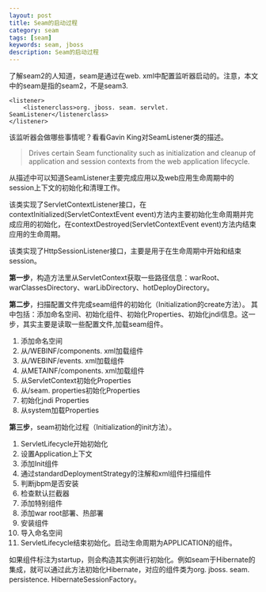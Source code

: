 ```yaml
---
layout: post
title: Seam的启动过程
category: seam
tags: [seam]
keywords: seam, jboss
description: Seam的启动过程
---
```


了解seam2的人知道，seam是通过在web. xml中配置监听器启动的。注意，本文中的seam是指的seam2，不是seam3. 

	<listener>
		<listenerclass>org. jboss. seam. servlet. SeamListener</listenerclass>
	</listener>

该监听器会做哪些事情呢？看看Gavin King对SeamListener类的描述。

<blockquote>Drives certain Seam functionality such as initialization and cleanup of application and session contexts from the web application lifecycle. </blockquote>

从描述中可以知道SeamListener主要完成应用以及web应用生命周期中的session上下文的初始化和清理工作。

该类实现了ServletContextListener接口，在contextInitialized(ServletContextEvent event)方法内主要初始化生命周期并完成应用的初始化，在contextDestroyed(ServletContextEvent event)方法内结束应用的生命周期。

该类实现了HttpSessionListener接口，主要是用于在生命周期中开始和结束session。

<strong>第一步</strong>，构造方法里从ServletContext获取一些路径信息：warRoot、warClassesDirectory、warLibDirectory、hotDeployDirectory。

<strong>第二步</strong>，扫描配置文件完成seam组件的初始化（Initialization的create方法）。
其中包括：添加命名空间、初始化组件、初始化Properties、初始化jndi信息。这一步，其实主要是读取一些配置文件,加载seam组件。

 1. 添加命名空间
 2. 从/WEBINF/components. xml加载组件
 3. 从/WEBINF/events. xml加载组件
 4. 从METAINF/components. xml加载组件
 5. 从ServletContext初始化Properties
 6. 从/seam. properties初始化Properties
 7. 初始化jndi Properties
 8. 从system加载Properties

<strong>第三步</strong>，seam初始化过程（Initialization的init方法）。

 1. ServletLifecycle开始初始化
 2. 设置Application上下文
 3. 添加Init组件
 4. 通过standardDeploymentStrategy的注解和xml组件扫描组件
 5. 判断jbpm是否安装
 6. 检查默认拦截器
 7. 添加特别组件
 8. 添加war root部署、热部署
 9. 安装组件
 10. 导入命名空间
 11. ServletLifecycle结束初始化。启动生命周期为APPLICATION的组件。

如果组件标注为startup，则会构造其实例进行初始化。例如seam于Hibernate的集成，就可以通过此方法初始化Hibernate，对应的组件类为org. jboss. seam. persistence. HibernateSessionFactory。

